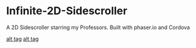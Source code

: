# Infinite-2D-Sidescroller
A 2D Sidescroller starring my Professors. Built with phaser.io and Cordova


[alt tag](https://github.com/maxkohler/Infinite-2D-Sidescroller/blob/master/preview1.jpg)
[alt tag](https://github.com/maxkohler/Infinite-2D-Sidescroller/blob/master/preview.jpg)

